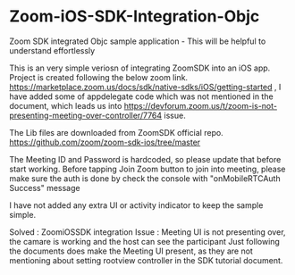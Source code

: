 # Zoom-iOS-SDK-Integration-Objc
Zoom SDK integrated Objc sample application - This will be helpful to understand effortlessly

This is an very simple veriosn of integrating ZoomSDK into an iOS app. Project is created following the below zoom link.
https://marketplace.zoom.us/docs/sdk/native-sdks/iOS/getting-started , I have added some of appdelegate code which was not mentioned in the document, which leads us into https://devforum.zoom.us/t/zoom-is-not-presenting-meeting-over-controller/7764 issue. 

The Lib files are downloaded from ZoomSDK official repo.
https://github.com/zoom/zoom-sdk-ios/tree/master

The Meeting ID and Password is hardcoded, so please update that before start working. Before tapping Join Zoom button to join into meeting, please make sure the auth is done by check the console with "onMobileRTCAuth Success" message

I have not added any extra UI or activity indicator to keep the sample simple.

Solved : ZoomiOSSDK integration Issue : Meeting UI is not presenting over, the camare is working and the host can see the participant
Just following the documents does make the Meeting UI present, as they are not mentioning about setting rootview controller in the SDK tutorial document.
